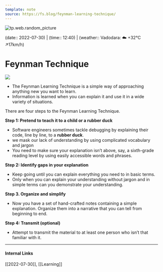 ```yaml
---
template: note
source: https://fs.blog/feynman-learning-technique/
---
```

![tp.web.random_picture](https://images.unsplash.com/photo-1485038101637-2d4833df1b35?crop=entropy&cs=tinysrgb&fit=crop&fm=jpg&h=300&ixid=MnwxfDB8MXxyYW5kb218MHx8dHJlZSxsYW5kc2NhcGUsd2F0ZXIsbW91bnRhaW58fHx8fHwxNjU5MTY1MDAx&ixlib=rb-1.2.1&q=80&utm_campaign=api-credit&utm_medium=referral&utm_source=unsplash_source&w=900)

(date:: 2022-07-30) | (time:: 12:40) | (weather:: Vadodara: ☁️   +32°C ↗17km/h)

# Feynman Technique

![](https://149664534.v2.pressablecdn.com/wp-content/uploads/2021/02/FeynmanTechnique-min.jpg)

- The Feynman Learning Technique is a simple way of approaching anything new you want to learn.
- Information is learned when you can explain it and use it in a wide variety of situations.

There are four steps to the Feynman Learning Technique.

**Step 1: Pretend to teach it to a child or a rubber duck**
- Software engineers sometimes tackle debugging by explaining their code, line by line, to a **rubber duck**.
- we mask our lack of understanding by using complicated vocabulary and jargon
- You need to make sure your explanation isn’t above, say, a sixth-grade reading level by using easily accessible words and phrases.

**Step 2: Identify gaps in your explanation**
- Keep going until you can explain everything you need to in basic terms.
- Only when you can explain your understanding without jargon and in simple terms can you demonstrate your understanding.

**Step 3. Organize and simplify**
- Now you have a set of hand-crafted notes containing a simple explanation. Organize them into a narrative that you can tell from beginning to end.

**Step 4: Transmit (optional)**
- Attempt to transmit the material to at least one person who isn’t that familiar with it.


---
#### Internal Links
[[2022-07-30]], [[Learning]]